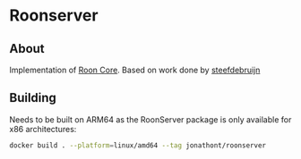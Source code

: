 # Roonserver

## About

Implementation of [Roon Core](https://roon.app/en/core).  Based on work done by [steefdebruijn](https://github.com/steefdebruijn)

## Building

Needs to be built on ARM64 as the RoonServer package is only available for x86 architectures:

```bash
docker build . --platform=linux/amd64 --tag jonathont/roonserver
```
